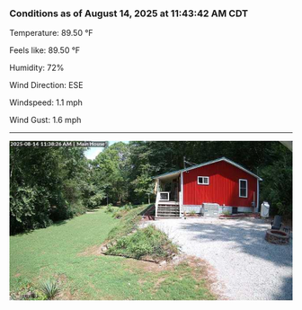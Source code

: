 ### Conditions as of August 14, 2025 at 11:43:42 AM CDT 

Temperature: 89.50 &deg;F

Feels like: 89.50 &deg;F

Humidity: 72%

Wind Direction: ESE

Windspeed: 1.1 mph

Wind Gust: 1.6 mph

---

<img src="./images/latest.jpeg"/>

